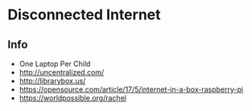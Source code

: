 
# Disconnected Internet

## Info
+ One Laptop Per Child
+ http://uncentralized.com/
+ http://librarybox.us/
+ https://opensource.com/article/17/5/internet-in-a-box-raspberry-pi
+ https://worldpossible.org/rachel
